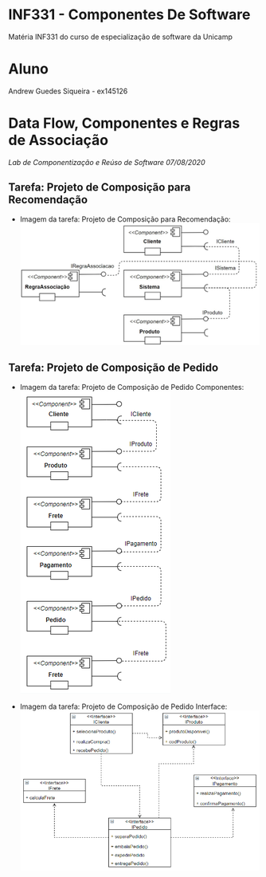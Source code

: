 # INF331 - Componentes De Software
Matéria INF331 do curso de especialização de software da Unicamp

# Aluno
Andrew Guedes Siqueira - ex145126

# Data Flow, Componentes e Regras de Associação
*Lab de Componentização e Reúso de Software 07/08/2020*

## Tarefa: Projeto de Composição para Recomendação
* Imagem da tarefa: Projeto de Composição para Recomendação:
![TarefaClienteRecomendacao](images/TarefaClienteRecomendacao.jpg)


## Tarefa: Projeto de Composição de Pedido
* Imagem da tarefa: Projeto de Composição de Pedido Componentes:
![TarefaPedidoEntregaClienteComponentes](images/TarefaPedidoEntregaClienteComponentes.png)

* Imagem da tarefa: Projeto de Composição de Pedido Interface:
![TarefaPedidoEntregaClienteInterfaces](images/TarefaPedidoEntregaClienteInterfaces.png)